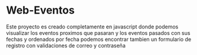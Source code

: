 # Web-Eventos

Este proyecto es creado completamente en javascript donde podemos visualizar los eventos proximos que pasaran y los eventos pasados con sus fechas y ordenados por fecha
podemos encontrar tambien un formulario de registro con validaciones de correo y contraseña 
